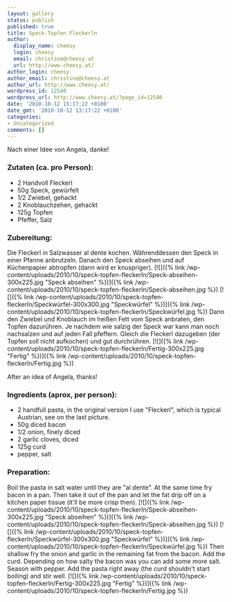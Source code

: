 ```yaml
---
layout: gallery
status: publish
published: true
title: Speck-Topfen Fleckerln
author:
  display_name: cheesy
  login: cheesy
  email: christine@cheesy.at
  url: http://www.cheesy.at/
author_login: cheesy
author_email: christine@cheesy.at
author_url: http://www.cheesy.at/
wordpress_id: 12540
wordpress_url: http://www.cheesy.at/?page_id=12540
date: '2010-10-12 15:17:22 +0100'
date_gmt: '2010-10-12 13:17:22 +0100'
categories:
- Uncategorized
comments: []
---
```

<!--:de-->Nach einer Idee von Angela, danke!
### Zutaten (ca. pro Person):
- 2 Handvoll Fleckerl
- 50g Speck, gewürfelt
- 1/2 Zwiebel, gehackt
- 2 Knoblauchzehen, gehackt
- 125g Topfen
- Pfeffer, Salz
### Zubereitung:
Die Fleckerl in Salzwasser al dente kochen. Währenddessen den Speck in einer Pfanne anbrutzeln. Danach den Speck abseihen und auf Küchenpapier abtropfen (dann wird er knuspriger).
[![]({% link /wp-content/uploads/2010/10/speck-topfen-fleckerln/Speck-abseihen-300x225.jpg "Speck abseihen" %})]({% link /wp-content/uploads/2010/10/speck-topfen-fleckerln/Speck-abseihen.jpg %})&nbsp;[![]({% link /wp-content/uploads/2010/10/speck-topfen-fleckerln/Speckwürfel-300x300.jpg "Speckwürfel" %})]({% link /wp-content/uploads/2010/10/speck-topfen-fleckerln/Speckwürfel.jpg %})
Dann den Zwiebel und Knoblauch im heißen Fett vom Speck anbraten, den Topfen dazurühren. Je nachdem wie salzig der Speck war kann man noch nachsalzen und auf jeden Fall pfeffern. Gleich die Fleckerl dazugeben (der Topfen soll nicht aufkochen) und gut durchrühren.
[![]({% link /wp-content/uploads/2010/10/speck-topfen-fleckerln/Fertig-300x225.jpg "Fertig" %})]({% link /wp-content/uploads/2010/10/speck-topfen-fleckerln/Fertig.jpg %})
<!--:--><!--:en-->After an idea of Angela, thanks!
### Ingredients (aprox, per person):
- 2 handfull pasta, in the original version I use "Fleckerl", which is typical Austrian, see on the last picture.
- 50g diced bacon
- 1/2 onion, finely diced
- 2 garlic cloves, diced
- 125g curd
- pepper, salt
### Preparation:
Boil the pasta in salt water until they are "al dente". At the same time fry bacon in a pan. Then take it out of the pan and let the fat drip off on a kitchen paper tissue (it'll be more crisp then).
[![]({% link /wp-content/uploads/2010/10/speck-topfen-fleckerln/Speck-abseihen-300x225.jpg "Speck abseihen" %})]({% link /wp-content/uploads/2010/10/speck-topfen-fleckerln/Speck-abseihen.jpg %})&nbsp;[![]({% link /wp-content/uploads/2010/10/speck-topfen-fleckerln/Speckwürfel-300x300.jpg "Speckwürfel" %})]({% link /wp-content/uploads/2010/10/speck-topfen-fleckerln/Speckwürfel.jpg %})
Then shallow fry the onion and garlic in the remaining fat from the bacon. Add the curd. Depending on how salty the bacon was you can add some more salt. Season with pepper. Add the pasta right away (the curd shouldn't start boiling) and stir well.
[![]({% link /wp-content/uploads/2010/10/speck-topfen-fleckerln/Fertig-300x225.jpg "Fertig" %})]({% link /wp-content/uploads/2010/10/speck-topfen-fleckerln/Fertig.jpg %})
<!--:-->
